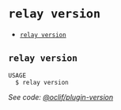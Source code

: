 `relay version`
===============



* [`relay version`](#relay-version)

## `relay version`

```
USAGE
  $ relay version
```

_See code: [@oclif/plugin-version](https://github.com/oclif/plugin-version/blob/v1.0.4/src/commands/version.ts)_
